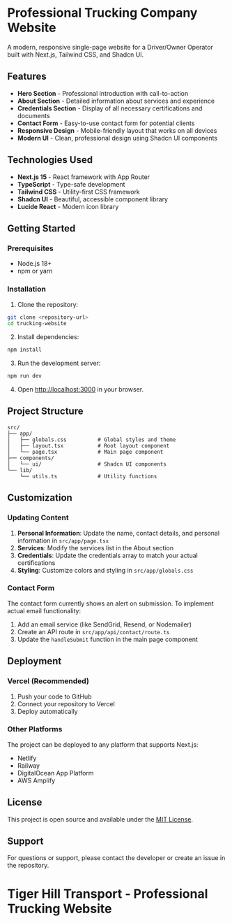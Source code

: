 # Professional Trucking Company Website

A modern, responsive single-page website for a Driver/Owner Operator built with Next.js, Tailwind CSS, and Shadcn UI.

## Features

- **Hero Section** - Professional introduction with call-to-action
- **About Section** - Detailed information about services and experience
- **Credentials Section** - Display of all necessary certifications and documents
- **Contact Form** - Easy-to-use contact form for potential clients
- **Responsive Design** - Mobile-friendly layout that works on all devices
- **Modern UI** - Clean, professional design using Shadcn UI components

## Technologies Used

- **Next.js 15** - React framework with App Router
- **TypeScript** - Type-safe development
- **Tailwind CSS** - Utility-first CSS framework
- **Shadcn UI** - Beautiful, accessible component library
- **Lucide React** - Modern icon library

## Getting Started

### Prerequisites

- Node.js 18+ 
- npm or yarn

### Installation

1. Clone the repository:
```bash
git clone <repository-url>
cd trucking-website
```

2. Install dependencies:
```bash
npm install
```

3. Run the development server:
```bash
npm run dev
```

4. Open [http://localhost:3000](http://localhost:3000) in your browser.

## Project Structure

```
src/
├── app/
│   ├── globals.css          # Global styles and theme
│   ├── layout.tsx           # Root layout component
│   └── page.tsx             # Main page component
├── components/
│   └── ui/                  # Shadcn UI components
└── lib/
    └── utils.ts             # Utility functions
```

## Customization

### Updating Content

1. **Personal Information**: Update the name, contact details, and personal information in `src/app/page.tsx`
2. **Services**: Modify the services list in the About section
3. **Credentials**: Update the credentials array to match your actual certifications
4. **Styling**: Customize colors and styling in `src/app/globals.css`

### Contact Form

The contact form currently shows an alert on submission. To implement actual email functionality:

1. Add an email service (like SendGrid, Resend, or Nodemailer)
2. Create an API route in `src/app/api/contact/route.ts`
3. Update the `handleSubmit` function in the main page component

## Deployment

### Vercel (Recommended)

1. Push your code to GitHub
2. Connect your repository to Vercel
3. Deploy automatically

### Other Platforms

The project can be deployed to any platform that supports Next.js:
- Netlify
- Railway
- DigitalOcean App Platform
- AWS Amplify

## License

This project is open source and available under the [MIT License](LICENSE).

## Support

For questions or support, please contact the developer or create an issue in the repository.
# Tiger Hill Transport - Professional Trucking Website

